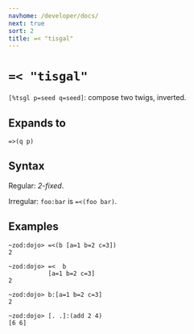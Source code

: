 ```yaml
---
navhome: /developer/docs/
next: true
sort: 2
title: =< "tisgal"
---
```


# `=< "tisgal"`

`[%tsgl p=seed q=seed]`: compose two twigs, inverted.

## Expands to

```
=>(q p)
```

## Syntax

Regular: *2-fixed*.

Irregular: `foo:bar` is `=<(foo bar)`.

## Examples

```
~zod:dojo> =<(b [a=1 b=2 c=3])
2

~zod:dojo> =<  b 
           [a=1 b=2 c=3]
2

~zod:dojo> b:[a=1 b=2 c=3]
2

~zod:dojo> [. .]:(add 2 4)
[6 6]
```
